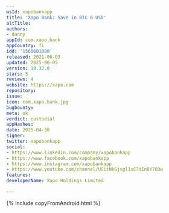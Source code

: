 ```yaml
---
wsId: xapobankapp
title: 'Xapo Bank: Save in BTC & USD'
altTitle: 
authors:
- danny
appId: com.xapo.bank
appCountry: fi
idd: '1560681080'
released: 2021-06-03
updated: 2025-06-05
version: 10.32.0
stars: 5
reviews: 4
website: https://xapo.com
repository: 
issue: 
icon: com.xapo.bank.jpg
bugbounty: 
meta: ok
verdict: custodial
appHashes: 
date: 2025-04-30
signer: 
twitter: xapobankapp
social:
- https://www.linkedin.com/company/xapobankapp
- https://www.facebook.com/xapobankapp
- https://www.instagram.com/xapobankapp
- https://www.youtube.com/channel/UCitNkGjsgl1sC7dIn0Y7O3w
features: 
developerName: Xapo Holdings Limited

---
```


{% include copyFromAndroid.html %}
